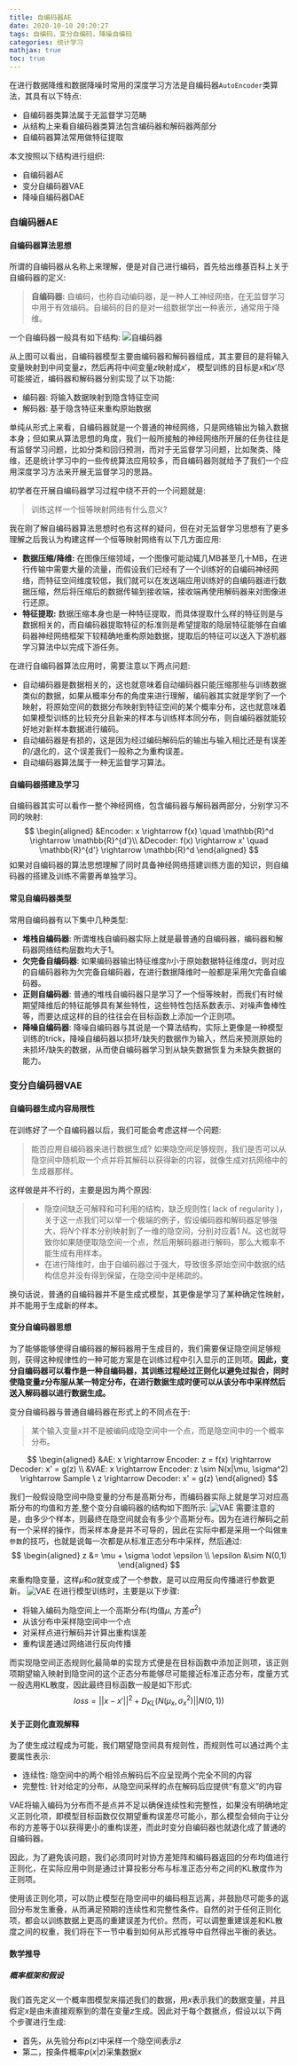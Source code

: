 ```yaml
---
title: 自编码器AE
date: 2020-10-10 20:20:27
tags: 自编码，变分自编码，降噪自编码 
categories: 统计学习 
mathjax: true 
toc: true 
---
```

在进行数据降维和数据降噪时常用的深度学习方法是自编码器`AutoEncoder`类算法，其具有以下特点:
- 自编码器类算法属于无监督学习范畴
- 从结构上来看自编码器类算法包含编码器和解码器两部分 
- 自编码器算法常用做特征提取 

本文按照以下结构进行组织:
- 自编码器AE
- 变分自编码器VAE 
- 降噪自编码器DAE 
<!--more-->
### 自编码器AE  

#### 自编码器算法思想 
所谓的自编码器从名称上来理解，便是对自己进行编码，首先给出维基百科上关于自编码器的定义:
> **自编码器:** 自编码，也称自动编码器，是一种人工神经网络，在无监督学习中用于有效编码。自编码的目的是对一组数据学出一种表示，通常用于降维。 

一个自编码器一般具有如下结构: 
![自编码器](https://raw.githubusercontent.com/xuejy19/xuejy19.github.io/source/Img/AE.png)

从上图可以看出，自编码器模型主要由编码器和解码器组成，其主要目的是将输入变量映射到中间变量$z$，然后再将中间变量$z$映射成$x'$， 模型训练的目标是$x$和$x'$尽可能接近，编码器和解码器分别实现了以下功能: 
- 编码器: 将输入数据映射到隐含特征空间 
- 解码器: 基于隐含特征来重构原始数据 

单纯从形式上来看，自编码器就是一个普通的神经网络，只是网络输出为输入数据本身；但如果从算法思想的角度，我们一般所接触的神经网络所开展的任务往往是有监督学习问题，比如分类和回归预测，而对于无监督学习问题，比如聚类、降维，还是统计学习中的一些传统算法应用较多，而自编码器则就给予了我们一个应用深度学习方法来开展无监督学习的思路。

初学者在开展自编码器学习过程中绕不开的一个问题就是:
> 训练这样一个恒等映射网络有什么意义? 

我在刚了解自编码器算法思想时也有这样的疑问，但在对无监督学习思想有了更多理解之后我认为构建这样一个恒等映射网络有以下几方面应用: 
- **数据压缩/降维:** 在图像压缩领域，一个图像可能动辄几MB甚至几十MB，在进行传输中需要大量的流量，而假设我们已经有了一个训练好的自编码神经网络，而特征空间维度较低，我们就可以在发送端应用训练好的自编码器进行数据压缩，然后将压缩后的数据传输到接收端，接收端再使用解码器来对图像进行还原。
- **特征提取:** 数据压缩本身也是一种特征提取，而具体提取什么样的特征则是与数据相关的，而自编码器提取特征的标准则是希望提取的隐层特征能够在自编码器神经网络框架下较精确地重构原始数据，提取后的特征可以送入下游机器学习算法中以完成下游任务。

在进行自编码器算法应用时，需要注意以下两点问题: 
- 自动编码器是数据相关的，这也就意味着自动编码器只能压缩那些与训练数据类似的数据，如果从概率分布的角度来进行理解，编码器其实就是学到了一个映射，将原始空间的数据分布映射到特征空间的某个概率分布，这也就意味着如果模型训练的比较充分且新来的样本与训练样本同分布，则自编码器就能较好地对新样本数据进行编码。 
- 自动编码器是有损的，这是因为经过编码解码后的输出与输入相比还是有误差的/退化的，这个误差我们一般称之为重构误差。
- 自动编码器算法属于一种无监督学习算法。

#### 自编码器搭建及学习 

自编码器其实可以看作一整个神经网络，包含编码器与解码器两部分，分别学习不同的映射: 
$$
    \begin{aligned}
        &Encoder: x \rightarrow f(x) \quad \mathbb{R}^d \rightarrow \mathbb{R}^{d'}\\ 
        &Decoder: f(x) \rightarrow x' \quad \mathbb{R}^{d'} \rightarrow \mathbb{R}^d
    \end{aligned}
$$
如果对自编码器的算法思想理解了同时具备神经网络搭建训练方面的知识，则自编码器的搭建及训练不需要再单独学习。

#### 常见自编码器类型 
常用自编码器有以下集中几种类型: 
- **堆栈自编码器**: 所谓堆栈自编码器实际上就是最普通的自编码器，编码器和解码器网络结构层数均大于1。
- **欠完备自编码器**: 如果编码器输出特征维度$h$小于原始数据特征维度$d$，则对应的自编码器称为欠完备自编码器，在进行数据降维时一般都是采用欠完备自编码器。
- **正则自编码器**: 普通的堆栈自编码器只是学习了一个恒等映射，而我们有时候期望降维后的特征能够具有某些特性，这些特性包括系数表示、对噪声鲁棒性等，而要达成这样的目的往往会在目标函数上添加一个正则项。
- **降噪自编码器**: 降噪自编码器与其说是一个算法结构，实际上更像是一种模型训练的trick，降噪自编码器以损坏/缺失的数据作为输入，然后来预测原始的未损坏/缺失的数据，从而使自编码器学习到从缺失数据恢复为未缺失数据的能力。   
### 变分自编码器VAE 
#### 自编码器生成内容局限性 
在训练好了一个自编码器以后，我们可能会考虑这样一个问题:
> 能否应用自编码器来进行数据生成? 
> 如果隐空间足够规则，我们是否可以从隐空间中随机取一个点并将其解码以获得新的内容，就像生成对抗网络中的生成器那样。 

这样做是并不行的，主要是因为两个原因:
> - 隐空间缺乏可解释和可利用的结构，缺乏规则性( lack of regularity )，关于这一点我们可以举一个极端的例子，假设编码器和解码器足够强大，将$N$个样本分别映射到了一维的隐空间，分别对应着$1~N$。这也就导致你如果随便取隐空间一个点，然后用解码器进行解码，那么大概率不能生成有用样本。 
> - 在进行降维时，由于自编码器过于强大，导致很多原始空间中数据的结构信息并没有得到保留，在隐空间中是稀疏的。 

换句话说，普通的自编码器并不是生成式模型，其更像是学习了某种确定性映射，并不能用于生成新的样本。

#### 变分自编码器思想
为了能够能够使得自编码器的解码器用于生成目的，我们需要保证隐空间足够规则，获得这种规律性的一种可能方案是在训练过程中引入显示的正则项。**因此，变分自编码器可以看作是一种自编码器，其训练过程经过正则化以避免过拟合，同时使隐变量$z$分布服从某一特定分布，在进行数据生成时便可以从该分布中采样然后送入解码器以进行数据生成。**

变分自编码器与普通自编码器在形式上的不同点在于:
> 某个输入变量$x$并不是被编码成隐空间中一个点，而是隐空间中的一个概率分布。 

$$
    \begin{aligned}
        &AE: x \rightarrow Encoder: z = f(x) \rightarrow Decoder: x' = g(z) \\
        &VAE: x \rightarrow Encoder: z \sim N(x|\mu, \sigma^2) \rightarrow Sample \ z  \rightarrow Decoder: x' = g(z)
    \end{aligned} 
$$

我们一般假设隐空间中隐变量的分布是高斯分布，而编码器实际上就是学习对应高斯分布的均值和方差,整个变分自编码器的结构如下图所示:
![VAE](https://raw.githubusercontent.com/xuejy19/xuejy19.github.io/source/Img/VAE.png) 
需要注意的是，由多少个样本，则最终在隐空间就会有多少个高斯分布。因为在进行解码之前有一个采样的操作，而采样本身是并不可导的，因此在实际中都是采用一个叫做`重参数`的技巧，也就是说每一次都是从标准正态分布中采样，然后通过:
$$
    \begin{aligned}
        z &= \mu + \sigma \odot \epsilon  \\
        \epsilon &\sim N(0,1)
    \end{aligned}
$$
来重构隐变量，这样$\mu$和$\sigma$就变成了一个参数，是可以应用反向传播进行参数更新。
![VAE](https://raw.githubusercontent.com/xuejy19/xuejy19.github.io/source/Img/VAE1.png)
在进行模型训练时，主要是以下步骤:
- 将输入编码为隐空间上一个高斯分布(均值$\mu$, 方差$\sigma^2$) 
- 从该分布中采样隐空间中一个点
- 对采样点进行解码并计算出重构误差 
- 重构误差通过网络进行反向传播

而实现隐空间正态规则化最简单的实现方式便是在目标函数中添加正则项，该正则项期望输入映射到隐空间的这个正态分布能够尽可能接近标准正态分布，度量方式一般选用KL散度，因此最终目标函数一般是如下形式:
$$
    loss = ||x - x'||^2 + D_{KL}(N(\mu_x, \sigma_x^2) || N(0,1))
$$

#### 关于正则化直观解释 
为了使生成过程成为可能，我们期望隐空间具有规则性，而规则性可以通过两个主要属性表示: 
- 连续性: 隐空间中的两个相邻点解码后不应呈现两个完全不同的内容 
- 完整性: 针对给定的分布，从隐空间采样的点在解码后应提供“有意义”的内容 

VAE将输入编码为分布而不是点并不足以确保连续性和完整性，如果没有明确地定义正则化项，即模型目标函数仅仅期望重构误差尽可能小，那么模型会倾向于让分布的方差等于0以获得更小的重构误差，而此时变分自编码器也就退化成了普通的自编码器。

因此，为了避免该问题，我们必须同时对协方差矩阵和编码器返回的分布均值进行正则化，在实际应用中则是通过计算投影分布与标准正态分布之间的KL散度作为正则项。 

使用该正则化项，可以防止模型在隐空间中的编码相互远离，并鼓励尽可能多的返回分布发生重叠，从而满足预期的连续性和完整性条件。自然的对于任何正则化项，都会以训练数据上更高的重建误差为代价。然而，可以调整重建误差和KL散度之间的权重，我们将在下一节中看到如何从形式推导中自然得出平衡的表达。

#### 数学推导 
##### 概率框架和假设 
我们首先定义一个概率图模型来描述我们的数据，用$x$表示我们的数据变量，并且假定$x$是由未直接观察到的潜在变量$z$生成。因此对于每个数据点，假设以以下两个步骤进行生成:
- 首先，从先验分布p(z)中采样一个隐空间表示$z$
- 第二，按条件概率$p(x|z)$采集数据$x$
